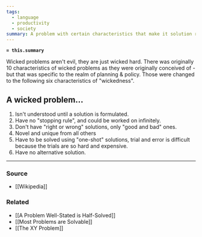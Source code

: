 ```yaml
---
tags:
  - language
  - productivity
  - society
summary: A problem with certain characteristics that make it solution resistant
---
```

**`= this.summary`**

Wicked problems aren't evil, they are just wicked hard. There was originally 10 characteristics of wicked problems as they were originally conceived of - but that was specific to the realm of planning & policy. Those were changed to the following six characteristics of "wickedness". 

## A wicked problem...
1. Isn't understood until a solution is formulated.
2. Have no "stopping rule", and could be worked on infinitely.
3. Don't have "right or wrong" solutions, only "good and bad" ones. 
4. Novel and unique from all others
5. Have to be solved using "one-shot" solutions, trial and error is difficult because the trials are so hard and expensive.
6. Have no alternative solution.


---
### Source
- [[Wikipedia]]

### Related
- [[A Problem Well-Stated is Half-Solved]]
- [[Most Problems are Solvable]]
- [[The XY Problem]]